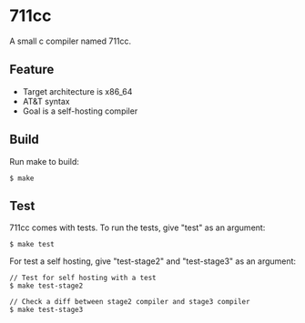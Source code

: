 # 711cc
A small c compiler named 711cc.

## Feature

- Target architecture is x86_64
- AT&T syntax
- Goal is a self-hosting compiler

## Build

Run make to build:

```shell
$ make
```

## Test

711cc comes with tests. To run the tests, give "test" as an argument:

```shell
$ make test
```

For test a self hosting, give "test-stage2" and "test-stage3" as an argument:

```shell
// Test for self hosting with a test
$ make test-stage2

// Check a diff between stage2 compiler and stage3 compiler
$ make test-stage3
```
